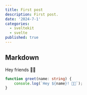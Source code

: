 ```yaml
---
title: First post
description: First post.
date: '2024-7-1'
categories:
  - sveltekit
  - svelte
published: true
---
```


## Markdown

Hey friends 👋🏻

```ts
function greet(name: string) {
	console.log(`Hey ${name}! 👋🏻`);
}
```
